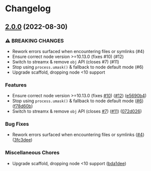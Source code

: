 # Changelog

## [2.0.0](https://www.github.com/gulpjs/fs-mkdirp-stream/compare/v1.0.0...v2.0.0) (2022-08-30)


### ⚠ BREAKING CHANGES

* Rework errors surfaced when encountering files or symlinks (#4)
* Ensure correct node version >=10.13.0 (fixes #10) (#12)
* Switch to streamx & remove `obj` API (closes #7) (#11)
* Stop using `process.umask()` & fallback to node default mode (#6)
* Upgrade scaffold, dropping node <10 support

### Features

* Ensure correct node version >=10.13.0 (fixes [#10](https://www.github.com/gulpjs/fs-mkdirp-stream/issues/10)) ([#12](https://www.github.com/gulpjs/fs-mkdirp-stream/issues/12)) ([e5690b4](https://www.github.com/gulpjs/fs-mkdirp-stream/commit/e5690b488bfd093f09a59889dbced36ff85c8878))
* Stop using `process.umask()` & fallback to node default mode ([#6](https://www.github.com/gulpjs/fs-mkdirp-stream/issues/6)) ([f78d60b](https://www.github.com/gulpjs/fs-mkdirp-stream/commit/f78d60b12da14db2639d0964f81f254f16b20ba5))
* Switch to streamx & remove `obj` API (closes [#7](https://www.github.com/gulpjs/fs-mkdirp-stream/issues/7)) ([#11](https://www.github.com/gulpjs/fs-mkdirp-stream/issues/11)) ([072d026](https://www.github.com/gulpjs/fs-mkdirp-stream/commit/072d0262d167bd7bbacd875b032835c60661f6f8))


### Bug Fixes

* Rework errors surfaced when encountering files or symlinks ([#4](https://www.github.com/gulpjs/fs-mkdirp-stream/issues/4)) ([3fc3dee](https://www.github.com/gulpjs/fs-mkdirp-stream/commit/3fc3dee4ef6108271f8837e9616652e9e8c6274c))


### Miscellaneous Chores

* Upgrade scaffold, dropping node <10 support ([bda1dee](https://www.github.com/gulpjs/fs-mkdirp-stream/commit/bda1dee735c61617a5f51ac4e3871969a675d1f5))
